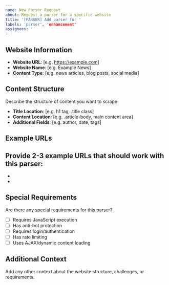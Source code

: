 ```yaml
---
name: New Parser Request
about: Request a parser for a specific website
title: '[PARSER] Add parser for '
labels: 'parser', 'enhancement'
assignees: ''
---
```


## Website Information

- **Website URL**: [e.g. https://example.com]
- **Website Name**: [e.g. Example News]
- **Content Type**: [e.g. news articles, blog posts, social media]

## Content Structure

Describe the structure of content you want to scrape:
- **Title Location**: [e.g. h1 tag, .title class]
- **Content Location**: [e.g. .article-body, main content area]
- **Additional Fields**: [e.g. author, date, tags]

## Example URLs

Provide 2-3 example URLs that should work with this parser:
- 
- 
- 

## Special Requirements

Are there any special requirements for this parser?
- [ ] Requires JavaScript execution
- [ ] Has anti-bot protection
- [ ] Requires login/authentication
- [ ] Has rate limiting
- [ ] Uses AJAX/dynamic content loading

## Additional Context

Add any other context about the website structure, challenges, or requirements.
